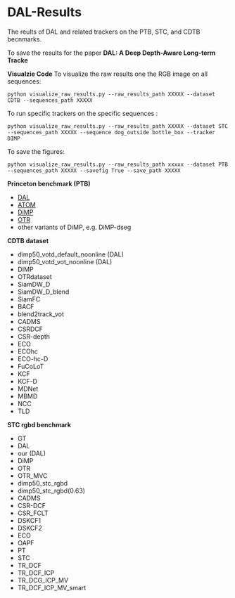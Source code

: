 # DAL-Results
The reults of DAL and related trackers on the PTB, STC, and CDTB becnmarks.

To save the results for the paper **DAL: A Deep Depth-Aware Long-term Tracke**

**Visualzie Code**
To visualize the raw results one the RGB image on all sequences:
```
python visualize_raw_results.py --raw_results_path XXXXX --dataset CDTB --sequences_path XXXXX
```

To run specific trackers on the specific sequences :
```
python visualize_raw_results.py --raw_results_path XXXXX --dataset STC --sequences_path XXXXX --sequence dog_outside bottle_box --tracker DIMP
```

To save the figures:
```
python visualize_raw_results.py --raw_results_path xxxxx --dataset PTB --sequences_path XXXXX --savefig True --save_path XXXXX
```

**Princeton benchmark (PTB)**
  - [DAL](https://arxiv.org/abs/1912.00660)
  - [ATOM](https://arxiv.org/abs/1811.07628)
  - [DiMP](https://github.com/visionml/pytracking)
  - [OTR](https://github.com/ugurkart/OTR)
  - other variants of DiMP, e.g. DiMP-dseg

**CDTB dataset**
  - dimp50_votd_default_noonline (DAL)
  - dimp50_votd_vot_noonline (DAL)
  - DIMP
  - OTRdataset
  - SiamDW_D
  - SiamDW_D_blend
  - SiamFC
  - BACF
  - blend2track_vot
  - CADMS
  - CSRDCF
  - CSR-depth
  - ECO
  - ECOhc
  - ECO-hc-D
  - FuCoLoT
  - KCF
  - KCF-D
  - MDNet
  - MBMD
  - NCC
  - TLD

**STC rgbd benchmark**
  - GT
  - DAL
  - our (DAL)
  - DiMP
  - OTR
  - OTR_MVC
  - dimp50_stc_rgbd
  - dimp50_stc_rgbd(0.63)
  - CADMS
  - CSR-DCF
  - CSR_FCLT
  - DSKCF1
  - DSKCF2
  - ECO
  - OAPF
  - PT
  - STC
  - TR_DCF
  - TR_DCF_ICP
  - TR_DCG_ICP_MV
  - TR_DCF_ICP_MV_smart
